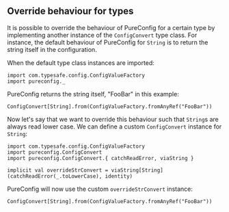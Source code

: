 ## Override behaviour for types

It is possible to override the behaviour of PureConfig for a certain type by
implementing another instance of the `ConfigConvert` type class. For instance,
the default behaviour of PureConfig for `String` is to return the string itself
in the configuration.

When the default type class instances are imported:

```tut:silent
import com.typesafe.config.ConfigValueFactory
import pureconfig._
```
PureConfig returns the string itself, "FooBar" in this example:

```tut:book
ConfigConvert[String].from(ConfigValueFactory.fromAnyRef("FooBar"))
```

Now let's say that we want to override this behaviour such that `String`s are
always read lower case. We can define a custom `ConfigConvert` instance for `String`:

```tut:silent
import com.typesafe.config.ConfigValueFactory
import pureconfig.ConfigConvert
import pureconfig.ConfigConvert.{ catchReadError, viaString }

implicit val overrideStrConvert = viaString[String](catchReadError(_.toLowerCase), identity)
```

PureConfig will now use the custom `overrideStrConvert` instance:
```tut:book
ConfigConvert[String].from(ConfigValueFactory.fromAnyRef("FooBar"))
```
